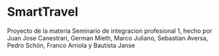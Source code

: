 # SmartTravel
Proyecto de la materia Seminario de integracion profesional 1, hecho por Juan Jose Canestrari, German Mieth, Marco Juliano, Sebastian Aversa, Pedro Schön, Franco Arriola y Bautista Janse
